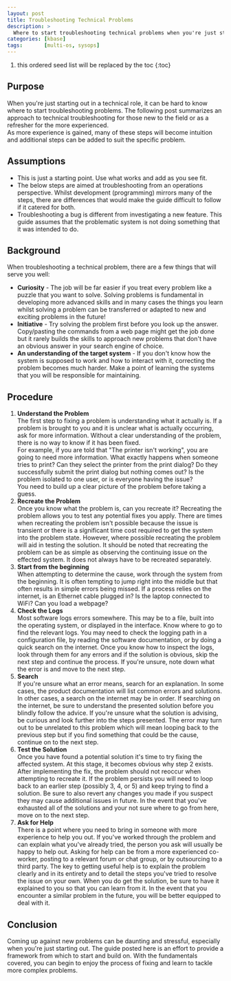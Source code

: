 ```yaml
---
layout: post
title: Troubleshooting Technical Problems
description: >
  Where to start troubleshooting technical problems when you're just starting out.
categories: [kbase]
tags:       [multi-os, sysops]
---
```

1. this ordered seed list will be replaced by the toc
{:toc}

## Purpose
When you're just starting out in a technical role, it can be hard to know where to start troubleshooting problems. The following post summarizes an approach to technical troubleshooting for those new to the field or as a refresher for the more experienced.  
As more experience is gained, many of these steps will become intuition and additional steps can be added to suit the specific problem.

## Assumptions
+ This is just a starting point. Use what works and add as you see fit.
+ The below steps are aimed at troubleshooting from an operations perspective. Whilst development (programming) mirrors many of the steps, there are differences that would make the guide difficult to follow if it catered for both.
+ Troubleshooting a bug is different from investigating a new feature. This guide assumes that the problematic system is not doing something that it was intended to do.

## Background
When troubleshooting a technical problem, there are a few things that will serve you well:
+ **Curiosity** - The job will be far easier if you treat every problem like a puzzle that you want to solve. Solving problems is fundamental in developing more advanced skills and in many cases the things you learn whilst solving a problem can be transferred or adapted to new and exciting problems in the future!
+ **Initiative** - Try solving the problem first before you look up the answer. Copy/pasting the commands from a web page might get the job done but it rarely builds the skills to approach new problems that don't have an obvious answer in your search engine of choice.
+ **An understanding of the target system** - If you don't know how the system is supposed to work and how to interact with it, correcting the problem becomes much harder. Make a point of learning the systems that you will be responsible for maintaining. 

## Procedure
1. **Understand the Problem**  
The first step to fixing a problem is understanding what it actually is. If a problem is brought to you and it is unclear what is actually occurring, ask for more information. Without a clear understanding of the problem, there is no way to know if it has been fixed.  
For example, if you are told that "The printer isn't working", you are going to need more information. What exactly happens when someone tries to print? Can they select the printer from the print dialog? Do they successfully submit the print dialog but nothing comes out? Is the problem isolated to one user, or is everyone having the issue?  
You need to build up a clear picture of the problem before taking a guess.
2. **Recreate the Problem**  
Once you know what the problem is, can you recreate it? Recreating the problem allows you to test any potential fixes you apply. There are times when recreating the problem isn't possible because the issue is transient or there is a significant time cost required to get the system into the problem state. However, where possible recreating the problem will aid in testing the solution. It should be noted that recreating the problem can be as simple as observing the continuing issue on the effected system. It does not always have to be recreated separately.
3. **Start from the beginning**  
When attempting to determine the cause, work through the system from the beginning. It is often tempting to jump right into the middle but that often results in simple errors being missed. If a process relies on the internet, is an Ethernet cable plugged in? Is the laptop connected to WiFi? Can you load a webpage?
4. **Check the Logs**  
Most software logs errors somewhere. This may be to a file, built into the operating system, or displayed in the interface. Know where to go to find the relevant logs. You may need to check the logging path in a configuration file, by reading the software documentation, or by doing a quick search on the internet. Once you know how to inspect the logs, look through them for any errors and if the solution is obvious, skip the next step and continue the process. If you're unsure, note down what the error is and move to the next step.
5. **Search**  
If you're unsure what an error means, search for an explanation. In some cases, the product documentation will list common errors and solutions. In other cases, a search on the internet may be in order. If searching on the internet, be sure to understand the presented solution before you blindly follow the advice. If you're unsure what the solution is advising, be curious and look further into the steps presented. The error may turn out to be unrelated to this problem which will mean looping back to the previous step but if you find something that could be the cause, continue on to the next step.
6. **Test the Solution**  
Once you have found a potential solution it's time to try fixing the affected system. At this stage, it becomes obvious why step 2 exists. After implementing the fix, the problem should not reoccur when attempting to recreate it. If the problem persists you will need to loop back to an earlier step (possibly 3, 4, or 5) and keep trying to find a solution. Be sure to also revert any changes you made if you suspect they may cause additional issues in future. In the event that you've exhausted all of the solutions and your not sure where to go from here, move on to the next step.
7. **Ask for Help**  
There is a point where you need to bring in someone with more experience to help you out. If you've worked through the problem and can explain what you've already tried, the person you ask will usually be happy to help out. Asking for help can be from a more experienced co-worker, posting to a relevant forum or chat group, or by outsourcing to a third party. The key to getting useful help is to explain the problem clearly and in its entirety and to detail the steps you've tried to resolve the issue on your own. When you do get the solution, be sure to have it explained to you so that you can learn from it. In the event that you encounter a similar problem in the future, you will be better equipped to deal with it.

## Conclusion
Coming up against new problems can be daunting and stressful, especially when you're just starting out. The guide posted here is an effort to provide a framework from which to start and build on. With the fundamentals covered, you can begin to enjoy the process of fixing and learn to tackle more complex problems.
